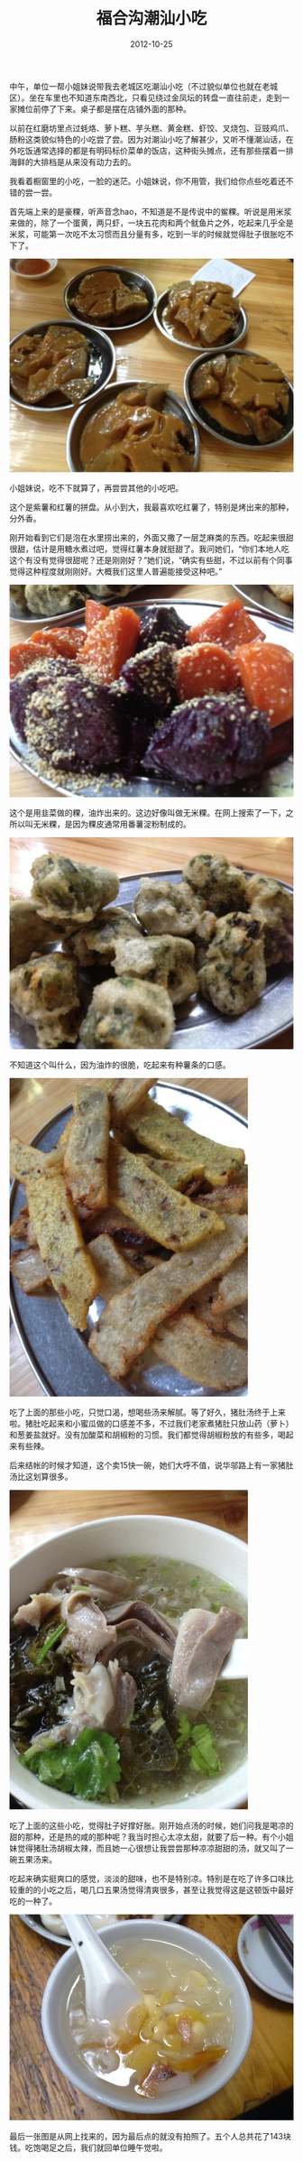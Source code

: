 ﻿---
title: "福合沟潮汕小吃"
date: 2012-10-25
categories: 
  - "essay"
tags: 
  - "小吃"
  - "汕头"
---

中午，单位一帮小姐妹说带我去老城区吃潮汕小吃（不过貌似单位也就在老城区）。坐在车里也不知道东南西北，只看见绕过金凤坛的转盘一直往前走，走到一家摊位前停了下来。桌子都是摆在店铺外面的那种。

以前在红磨坊里点过蚝烙、萝卜糕、芋头糕、黄金糕、虾饺、叉烧包、豆豉鸡爪、肠粉这类貌似特色的小吃尝了尝。因为对潮汕小吃了解甚少，又听不懂潮汕话，在外吃饭通常选择的都是有明码标价菜单的饭店，这种街头摊点，还有那些摆着一排海鲜的大排档是从来没有动力去的。

我看着橱窗里的小吃，一脸的迷茫。小姐妹说，你不用管，我们给你点些吃着还不错的尝一尝。

首先端上来的是豪粿，听声音念hao，不知道是不是传说中的鲎粿。听说是用米浆来做的，除了一个蛋黄，两只虾，一块五花肉和两个鱿鱼片之外，吃起来几乎全是米浆，可能第一次吃不太习惯而且分量有多，吃到一半的时候就觉得肚子很胀吃不下了。

![1](/images/8129386409_e65e50867a_z.jpg)

<!--more-->小姐妹说，吃不下就算了，再尝尝其他的小吃吧。

这个是紫薯和红薯的拼盘。从小到大，我最喜欢吃红薯了，特别是烤出来的那种，分外香。

刚开始看到它们是泡在水里捞出来的，外面又撒了一层芝麻类的东西。吃起来很甜很甜，估计是用糖水煮过吧，觉得红薯本身就挺甜了。我问她们，“你们本地人吃这个有没有觉得很甜呢？还是刚刚好？”她们说，“确实有些甜，不过以前有个同事觉得这种程度就刚刚好。大概我们这里人普遍能接受这种吧。”

![2](/images/8129412008_3ab9c7c072_z.jpg)

这个是用韭菜做的粿，油炸出来的。这边好像叫做无米粿。在网上搜索了一下，之所以叫无米粿，是因为粿皮通常用番薯淀粉制成的。

![4](/images/8129386041_dc7e82cf77_z.jpg)

不知道这个叫什么，因为油炸的很脆，吃起来有种薯条的口感。

![3](/images/8129411874_11264c3f6e_z.jpg)

吃了上面的那些小吃，只觉口渴，想喝些汤来解腻。等了好久，猪肚汤终于上来啦。猪肚吃起来和小蜜瓜做的口感差不多，不过我们老家煮猪肚只放山药（萝卜）和葱姜盐就好。没有加酸菜和胡椒粉的习惯。我们都觉得胡椒粉放的有些多，喝起来有些辣。

后来结帐的时候才知道，这个卖15快一碗，她们大呼不值，说华邬路上有一家猪肚汤比这划算很多。

![5](/images/8129385875_ca90cf1720_z.jpg)

吃了上面的这些小吃，觉得肚子好撑好胀。刚开始点汤的时候，她们问我是喝凉的甜的那种，还是热的咸的那种呢？我当时担心太凉太甜，就要了后一种。有个小姐妹觉得猪肚汤胡椒太辣，而且她一心很想让我尝尝那种凉凉甜甜的汤，就又叫了一碗五果汤来。

吃起来确实挺爽口的感觉，淡淡的甜味，也不是特别凉。特别是在吃了许多口味比较重的的小吃之后，喝几口五果汤觉得清爽很多，甚至让我觉得这是这顿饭中最好吃的一种了。

![6](/images/8129411448_ca794cbfa7_z.jpg)

最后一张图是从网上找来的，因为最后点的就没有拍照了。五个人总共花了143块钱。吃饱喝足之后，我们就回单位睡午觉啦。
